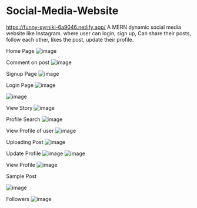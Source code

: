 # Social-Media-Website 
https://funny-syrniki-6a9046.netlify.app/
A MERN dynamic social media website like Instagram. where user can login, sign up, Can share their posts, follow each other, likes the post, update their profile.

Home Page
![image](https://user-images.githubusercontent.com/97835784/232865173-b04dde89-c1f2-4f59-8588-2eb1a931ef70.png)

Comment on post
![image](https://user-images.githubusercontent.com/97835784/232865315-15088211-7e6d-4d3d-ba42-d6bde89e47c8.png)

Signup Page
![image](https://user-images.githubusercontent.com/97835784/218319984-b416ce46-d8d4-4a9b-98ad-b847c7a273de.png)

Login Page
![image](https://user-images.githubusercontent.com/97835784/218320030-7c8cc7c5-97f4-44a6-89ce-680401bbcc9f.png)

![image](https://user-images.githubusercontent.com/97835784/232865374-74c365c3-02e6-4e78-ace8-bbb2ab8f5be6.png)

View Story
![image](https://user-images.githubusercontent.com/97835784/232865506-634c51b6-9023-4d23-aceb-b9a5c29450e2.png)

Profile Search
![image](https://user-images.githubusercontent.com/97835784/232865829-0f9174a5-d13a-4612-bc31-0b397a1eeb3a.png)

View Profile of user
![image](https://user-images.githubusercontent.com/97835784/232865924-503f2745-3b94-4244-81f6-996b1298b63a.png)


Uploading Post
![image](https://user-images.githubusercontent.com/97835784/218321586-13290fe1-7d07-4851-901d-6e394a760779.png)


Update Profile
![image](https://user-images.githubusercontent.com/97835784/218320689-9fe32121-643d-489a-9366-4026f9f4152f.png)
![image](https://user-images.githubusercontent.com/97835784/218320701-f8630990-b005-4bad-a21f-7b688edad149.png)

View Profile
![image](https://user-images.githubusercontent.com/97835784/218321638-36356391-cc32-48fc-b89b-0173f6e1f563.png)

Sample Post

![image](https://user-images.githubusercontent.com/97835784/218321698-88db82eb-70cf-480b-b7d8-83360035dd9c.png)

Followers
![image](https://user-images.githubusercontent.com/97835784/232864160-546c29a9-01fd-4d8e-9299-7e8876ace591.png)